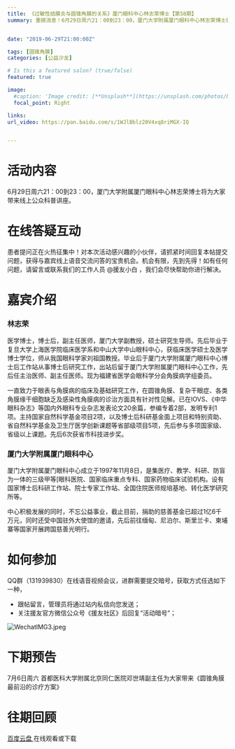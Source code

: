 ```yaml
---
title: 《过敏性结膜炎与圆锥角膜的关系》厦门眼科中心林志荣博士【第58期】
summary: 重磅消息！6月29日周六21：00到23：00，厦门大学附属厦门眼科中心林志荣博士将为大家带来线上公众科普讲座。


date: "2019-06-29T21:00:00Z"

tags: [圆锥角膜]
categories: [公益沙龙]

# Is this a featured salon? (true/false)
featured: true

image:
  #caption: 'Image credit: [**Unsplash**](https://unsplash.com/photos/bzdhc5b3Bxs)'
  focal_point: Right

links:
url_video: https://pan.baidu.com/s/1WJlBblz20V4xq8riMGX-IQ


---
```


# 活动内容

6月29日周六21：00到23：00，厦门大学附属厦门眼科中心林志荣博士将为大家带来线上公众科普讲座。

# 在线答疑互动

患者提问正在火热征集中！对本次活动感兴趣的小伙伴，请抓紧时间回复本帖提交问题，获得与嘉宾线上语音交流问答的宝贵机会。机会有限，先到先得！如有任何问题，请留言或联系我们的工作人员 @援友小白 ，我们会尽快帮助你进行解决。

# 嘉宾介绍

### 林志荣

 医学博士，博士后，副主任医师，厦门大学副教授，硕士研究生导师。先后毕业于复旦大学上海医学院临床医学系和中山大学中山眼科中心，获临床医学硕士及医学博士学位，师从我国眼科学家刘祖国教授。毕业后于厦门大学附属厦门眼科中心博士后工作站从事博士后研究工作，出站后留于厦门大学附属厦门眼科中心工作，先后任主治医师、副主任医师。现为福建省医学会眼科学分会角膜病学组委员。
 
  一直致力于眼表与角膜病的临床及基础研究工作，在圆锥角膜、复杂干眼症、各类角膜缘干细胞缺乏及感染性角膜病的诊治方面具有针对性见解。已在IOVS、《中华眼科杂志》等国内外眼科专业杂志发表论文20余篇，参编专着2部，发明专利1项。主持国家自然科学基金项目2项，以及博士后科研基金面上项目和特别资助、省自然科学基金及卫生厅医学创新课题等省部级项目5项，先后参与多项国家级、省级以上课题。先后6次获省市科技进步奖。

### 厦门大学附属厦门眼科中心

厦门大学附属厦门眼科中心成立于1997年11月8日，是集医疗、教学、科研、防盲为一体的三级甲等[眼科医院、国家临床重点专科、国家药物临床试验机构。设有国家博士后科研工作站、院士专家工作站、全国住院医师规培基地、转化医学研究所等。
 
  中心积极发展的同时，不忘公益事业，截止目前，捐助的慈善基金已超过1亿6千万元，同时还受中国驻外大使馆的邀请，先后前往缅甸、尼泊尔、斯里兰卡、柬埔寨等国家开展跨国慈善光明行。

# 如何参加

QQ群（131939830）在线语音视频会议，进群需要提交暗号，获取方式任选如下一种，

* 跟帖留言，管理员将通过站内私信向您发送；
* 关注援友官方微信公众号《援友社区》后回复“活动暗号”；


![WechatIMG3.jpeg](https://yuanyou.s3.cn-north-1.amazonaws.com.cn/original/2X/7/7b1f3b7a8c04884de891a5fbd23c57133cf98679.jpeg)

# 下期预告

7月6日周六 首都医科大学附属北京同仁医院邓世靖副主任为大家带来《圆锥角膜最前沿的诊疗方案》

# 往期回顾

[百度云盘 ](https://pan.baidu.com/s/1WJlBblz20V4xq8riMGX-IQ)在线观看或下载